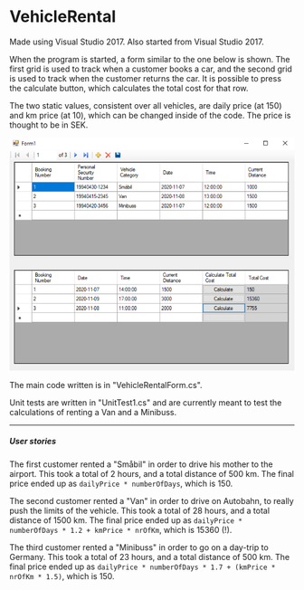 # VehicleRental

Made using Visual Studio 2017. Also started from Visual Studio 2017.

When the program is started, a form similar to the one below is shown. The first grid is used to track when a customer books a car, and the second grid is used to track when the customer returns the car. It is possible to press the calculate button, which calculates the total cost for that row.

The two static values, consistent over all vehicles, are daily price (at 150) and km price (at 10), which can be changed inside of the code. The price is thought to be in SEK.

![alt text](https://github.com/Gurkchilli/VehicleRental/blob/main/BookingForm.png?raw=true)

The main code written is in "VehicleRentalForm.cs".

Unit tests are written in "UnitTest1.cs" and are currently meant to test the calculations of renting a Van and a Minibuss.

---

##### User stories

The first customer rented a "Småbil" in order to drive his mother to the airport. This took a total of 2 hours, and a total distance of 500 km. The final price ended up as `dailyPrice * numberOfDays`, which is 150.

The second customer rented a "Van" in order to drive on Autobahn, to really push the limits of the vehicle. This took a total of 28 hours, and a total distance of 1500 km. The final price ended up as `dailyPrice * numberOfDays * 1.2 + kmPrice * nrOfKm`, which is 15360 (!).

The third customer rented a "Minibuss" in order to go on a day-trip to Germany. This took a total of 23 hours, and a total distance of 500 km. The final price ended up as `dailyPrice * numberOfDays * 1.7 + (kmPrice * nrOfKm * 1.5)`, which is 150.


